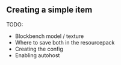 ## Creating a simple item

TODO:
- Blockbench model / texture
- Where to save both in the resourcepack
- Creating the config
- Enabling autohost